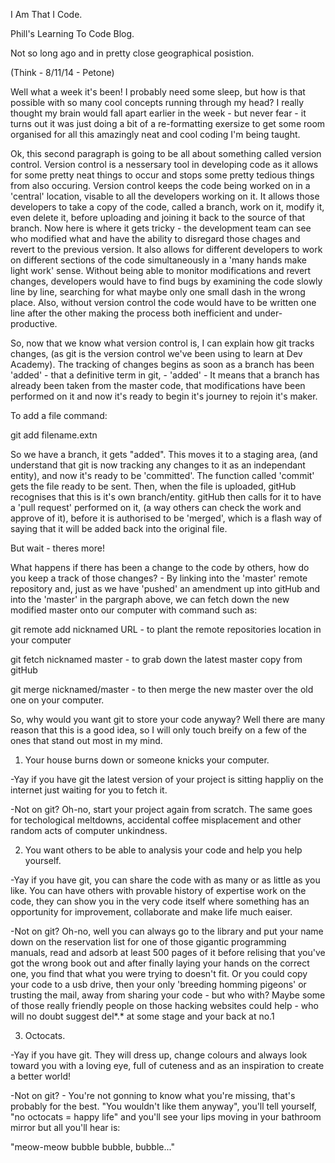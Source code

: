 I Am That I Code.


Phill's Learning To Code Blog.


Not so long ago and in pretty close geographical posistion.

(Think - 8/11/14 - Petone)


Well what a week it's been! I probably need some sleep, but how is that possible with so many cool concepts running through my head? I really thought my brain would fall apart earlier in the week - but never fear - it turns out it was just doing a bit of a re-formatting exersize to get some room organised for all this amazingly neat and cool coding I'm being taught.

Ok, this second paragraph is going to be all about something called version control.
Version control is a nessersary tool in developing code as it allows for some pretty neat things to occur and stops some pretty tedious things from also occuring. Version control keeps the code being worked on in a 'central' location, visable to all the developers working on it. It allows those developers to take a copy of the code, called a branch, work on it, modify it, even delete it, before uploading and joining it back to the source of that branch. Now here is where it gets tricky - the development team can see who modified what and have the ability to disregard those chages and revert to the previous version. It also allows for different developers to work on different sections of the code simultaneously in a 'many hands make light work' sense. Without being able to monitor modifications and revert changes, developers would have to find bugs by examining the code slowly line by line, searching for what maybe only one small dash in the wrong place. Also, without version control the code would have to be written one line after the other making the process both inefficient and under-productive.


So, now that we know what version control is, I can explain how git tracks changes, (as git is the version control we've been using to learn at Dev Academy). The tracking of changes begins as soon as a branch has been 'added' - that a definitive term in git, - 'added' - It means that a branch has already been taken from the master code, that modifications have been performed on it and now it's ready to begin it's journey to rejoin it's maker. 

To add a file command:

git add filename.extn

So we have a branch, it gets "added". This moves it to a staging area, (and understand that git is now tracking any changes to it as an independant entity), and now it's ready to be 'committed'. The function called 'commit' gets the file ready to be sent. Then, when the file is uploaded, gitHub recognises that this is it's own branch/entity. gitHub then calls for it to have a 'pull request' performed on it, (a way others can check the work and approve of it), before it is authorised to be 'merged', which is a flash way of saying that it will be added back into the original file.

But wait - theres more! 

What happens if there has been a change to the code by others, how do you keep a track of those changes? - By linking into the 'master' remote repository and, just as we have 'pushed' an amendment up into gitHub and into the 'master' in the pargraph above, we can fetch down the new modified master onto our computer with command such as:

git remote add nicknamed URL    - to plant the remote repositories location in your computer

git fetch nicknamed master      - to grab down the latest master copy from gitHub

git merge nicknamed/master      - to then merge the new master over the old one on your computer.


So, why would you want git to store your code anyway?
Well there are many reason that this is a good idea, so I will only touch breify on a few of the ones that stand out most in my mind.

1. Your house burns down or someone knicks your computer.


-Yay if you have git the latest version of your project is sitting happliy on the internet just waiting for you to fetch it.

-Not on git? Oh-no, start your project again from scratch. The same goes for techological meltdowns, accidental coffee misplacement and other random acts of computer unkindness.


2. You want others to be able to analysis your code and help you help yourself.

-Yay if you have git, you can share the code with as many or as little as you like. You can have others with provable history of expertise work on the code, they can show you in the very code itself where something has an opportunity for improvement, collaborate and make life much eaiser. 

-Not on git? Oh-no, well you can always go to the library and put your name down on the reservation list for one of those gigantic programming manuals, read and adsorb at least 500 pages of it before relising that you've got the wrong book out and after finally laying your hands on the correct one, you find that what you were trying to doesn't fit. Or you could copy your code to a usb drive, then your only 'breeding homming pigeons' or trusting the mail, away from sharing your code - but who with? Maybe some of those really friendly people on those hacking websites could help - who will no doubt suggest del*.* at some stage and your back at no.1


3. Octocats.

-Yay if you have git. They will dress up, change colours and always look toward you with a loving eye, full of cuteness and as an inspiration to create a better world!

-Not on git? - You're not gonning to know what you're missing, that's probably for the best. "You wouldn't like them anyway", you'll tell yourself, "no octocats = happy life" and you'll see your lips moving in your bathroom mirror but all you'll hear is:

 "meow-meow bubble bubble, bubble..."

